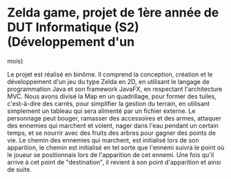 # Zelda game, projet de 1ère année de DUT Informatique (S2) (Développement d'un
mois)

Le projet est réalisé en binôme. Il comprend la conception, création et le développement d'un jeu du type Zelda en 2D, en utilisant le langage de programmation Java et son framework JavaFX, en respectant l'architecture MVC.
Nous avons divisé la Map en un quadrillage, pour former des tuiles, c'est-à-dire des carrés, pour simplifier la gestion du terrain, en utilisant simplement un tableau qui sera alimenté par un fichier externe.
Le personnage peut bouger, ramasser des accessoires et des armes, attaquer des ennemies qui marchent et volent, 
nager dans l'eau pendant un certain temps, et se nourrir avec des fruits des arbres pour gagner des points de vie.
Le chemin des ennemies qui marchent, est initialisé lors de son apparition,
le chemin est initialisé en tel sorte que l'ennemi suivra le point où le joueur se positionnais lors de l'apparition de cet ennemi. 
Une fois qu'il arrive à cet point de "destination", il revient à son point d'apparition et ainsi de suite.

